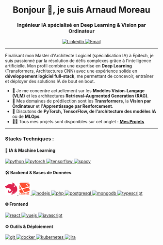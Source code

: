 <h1 align="center">Bonjour 👋, je suis Arnaud Moreau</h1>
<h3 align="center">Ingénieur IA spécialisé en Deep Learning & Vision par Ordinateur</h3>

<p align="center">
  <a href="https://www.linkedin.com/in/arnaud-moreau-073426173" target="_blank">
    <img src="https://img.shields.io/badge/LinkedIn-0077B5?style=for-the-badge&logo=linkedin&logoColor=white" alt="LinkedIn"/>
  </a>
  <a href="mailto:arnaud.moreau22@gmail.com">
    <img src="https://img.shields.io/badge/Email-D14836?style=for-the-badge&logo=gmail&logoColor=white" alt="Email"/>
  </a>
</p>

---

<p align="left">
  Finalisant mon Master d'Architecte Logiciel (spécialisation IA) à Epitech, je suis passionné par la résolution de défis complexes grâce à l'intelligence artificielle. Mon profil combine une expertise en <b>Deep Learning</b> (Transformers, Architectures CNN) avec une expérience solide en <b>développement logiciel full-stack</b>, me permettant de concevoir, entraîner et déployer des solutions IA de bout en bout.
</p>

- 🔭 Je me concentre actuellement sur les **Modèles Vision-Langage (VLM)** et les architectures **Retrieval-Augmented Generation (RAG)**.
- 🌱 Mes domaines de prédilection sont les **Transformers**, la **Vision par Ordinateur** et l'**Apprentissage par Renforcement**.
- 💬 Discutons de **PyTorch, TensorFlow, de l'architecture des modèles IA** ou de **MLOps**.
- 👨‍💻 Tous mes projets sont disponibles sur cet onglet : <a href="https://github.com/ArrnaudMoreau22?tab=repositories">**Mes Projets**</a>

---

<h3 align="left">Stacks Techniques :</h3>

<h4>🚀 IA & Machine Learning</h4>
<p align="left">
  <a href="https://www.python.org" target="_blank" rel="noreferrer"> <img src="https://cdn.jsdelivr.net/gh/devicons/devicon/icons/python/python-original.svg" alt="python" width="40" height="40"/> </a>
  <a href="https://pytorch.org/" target="_blank" rel="noreferrer"> <img src="https://cdn.jsdelivr.net/gh/devicons/devicon/icons/pytorch/pytorch-original.svg" alt="pytorch" width="40" height="40"/> </a>
  <a href="https://www.tensorflow.org" target="_blank" rel="noreferrer"> <img src="https://cdn.jsdelivr.net/gh/devicons/devicon/icons/tensorflow/tensorflow-original.svg" alt="tensorflow" width="40" height="40"/> </a>
  <a href="https://spacy.io/" target="_blank" rel="noreferrer"> <img src="https://cdn.jsdelivr.net/gh/devicons/devicon/icons/spacy/spacy-original.svg" alt="spacy" width="40" height="40"/> </a>
</p>

<h4>🛠️ Backend & Bases de Données</h4>
<p align="left">
  <a href="https://nestjs.com/" target="_blank" rel="noreferrer"> <img src="https://raw.githubusercontent.com/devicons/devicon/master/icons/nestjs/nestjs-original.svg" alt="nestjs" width="40" height="40"/> </a>
  <a href="https://laravel.com/" target="_blank" rel="noreferrer"> <img src="https://raw.githubusercontent.com/devicons/devicon/master/icons/laravel/laravel-plain-wordmark.svg" alt="laravel" width="40" height="40"/> </a>
  <a href="https://nodejs.org" target="_blank" rel="noreferrer"> <img src="https://cdn.jsdelivr.net/gh/devicons/devicon/icons/nodejs/nodejs-original.svg" alt="nodejs" width="40" height="40"/> </a>
  <a href="https://www.php.net" target="_blank" rel="noreferrer"> <img src="https://cdn.jsdelivr.net/gh/devicons/devicon/icons/php/php-original.svg" alt="php" width="40" height="40"/> </a>
  <a href="https://www.postgresql.org" target="_blank" rel="noreferrer"> <img src="https://cdn.jsdelivr.net/gh/devicons/devicon/icons/postgresql/postgresql-original.svg" alt="postgresql" width="40" height="40"/> </a>
  <a href="https://www.mongodb.com/" target="_blank" rel="noreferrer"> <img src="https://cdn.jsdelivr.net/gh/devicons/devicon/icons/mongodb/mongodb-original.svg" alt="mongodb" width="40" height="40"/> </a>
  <a href="https://www.typescriptlang.org/" target="_blank" rel="noreferrer"> <img src="https://cdn.jsdelivr.net/gh/devicons/devicon/icons/typescript/typescript-original.svg" alt="typescript" width="40" height="40"/> </a>
</p>

<h4>🌐 Frontend</h4>
<p align="left">
  <a href="https://reactjs.org/" target="_blank" rel="noreferrer"> <img src="https://cdn.jsdelivr.net/gh/devicons/devicon/icons/react/react-original.svg" alt="react" width="40" height="40"/> </a>
  <a href="https://vuejs.org/" target="_blank" rel="noreferrer"> <img src="https://cdn.jsdelivr.net/gh/devicons/devicon/icons/vuejs/vuejs-original.svg" alt="vuejs" width="40" height="40"/> </a>
  <a href="https://developer.mozilla.org/en-US/docs/Web/JavaScript" target="_blank" rel="noreferrer"> <img src="https://cdn.jsdelivr.net/gh/devicons/devicon/icons/javascript/javascript-original.svg" alt="javascript" width="40" height="40"/> </a>
</p>

<h4>⚙️ Outils & Déploiement</h4>
<p align="left">
  <a href="https://git-scm.com/" target="_blank" rel="noreferrer"> <img src="https://cdn.jsdelivr.net/gh/devicons/devicon/icons/git/git-original.svg" alt="git" width="40" height="40"/> </a>
  <a href="https://www.docker.com/" target="_blank" rel="noreferrer"> <img src="https://cdn.jsdelivr.net/gh/devicons/devicon/icons/docker/docker-original.svg" alt="docker" width="40" height="40"/> </a>
  <a href="https://kubernetes.io" target="_blank" rel="noreferrer"> <img src="https://cdn.jsdelivr.net/gh/devicons/devicon/icons/kubernetes/kubernetes-plain.svg" alt="kubernetes" width="40" height="40"/> </a>
  <a href="https://www.atlassian.com/software/jira" target="_blank" rel="noreferrer"> <img src="https://cdn.jsdelivr.net/gh/devicons/devicon/icons/jira/jira-original.svg" alt="jira" width="40" height="40"/> </a>
</p>
